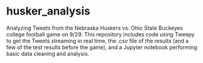 # husker_analysis
Analyzing Tweets from the Nebraska Huskers vs. Ohio State Buckeyes college football game on 9/29. This repository includes code using Tweepy to get the Tweets streaming in real time, the .csv file of the results (and a few of the test results before the game), and a Jupyter notebook performing basic data cleaning and analysis.
